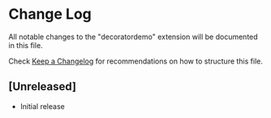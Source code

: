 # Change Log
All notable changes to the "decoratordemo" extension will be documented in this file.

Check [Keep a Changelog](http://keepachangelog.com/) for recommendations on how to structure this file.

## [Unreleased]
- Initial release